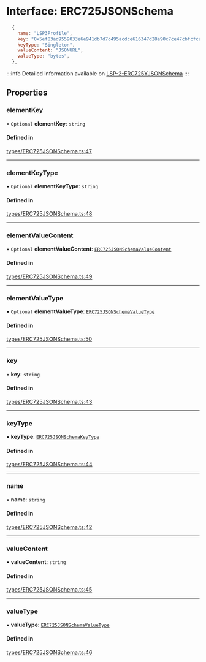 # Interface: ERC725JSONSchema

```javascript title=Example
  {
    name: "LSP3Profile",
    key: "0x5ef83ad9559033e6e941db7d7c495acdce616347d28e90c7ce47cbfcfcad3bc5",
    keyType: "Singleton",
    valueContent: "JSONURL",
    valueType: "bytes",
  },
```
:::info
Detailed information available on [LSP-2-ERC725YJSONSchema](https://github.com/lukso-network/LIPs/blob/master/LSPs/LSP-2-ERC725YJSONSchema.md)
:::

## Properties

### elementKey

• `Optional` **elementKey**: `string`

#### Defined in

[types/ERC725JSONSchema.ts:47](https://github.com/ERC725Alliance/erc725.js/blob/7a288e2/src/types/ERC725JSONSchema.ts#L47)

___

### elementKeyType

• `Optional` **elementKeyType**: `string`

#### Defined in

[types/ERC725JSONSchema.ts:48](https://github.com/ERC725Alliance/erc725.js/blob/7a288e2/src/types/ERC725JSONSchema.ts#L48)

___

### elementValueContent

• `Optional` **elementValueContent**: [`ERC725JSONSchemaValueContent`](../README.md#erc725jsonschemavaluecontent)

#### Defined in

[types/ERC725JSONSchema.ts:49](https://github.com/ERC725Alliance/erc725.js/blob/7a288e2/src/types/ERC725JSONSchema.ts#L49)

___

### elementValueType

• `Optional` **elementValueType**: [`ERC725JSONSchemaValueType`](../README.md#erc725jsonschemavaluetype)

#### Defined in

[types/ERC725JSONSchema.ts:50](https://github.com/ERC725Alliance/erc725.js/blob/7a288e2/src/types/ERC725JSONSchema.ts#L50)

___

### key

• **key**: `string`

#### Defined in

[types/ERC725JSONSchema.ts:43](https://github.com/ERC725Alliance/erc725.js/blob/7a288e2/src/types/ERC725JSONSchema.ts#L43)

___

### keyType

• **keyType**: [`ERC725JSONSchemaKeyType`](../README.md#erc725jsonschemakeytype)

#### Defined in

[types/ERC725JSONSchema.ts:44](https://github.com/ERC725Alliance/erc725.js/blob/7a288e2/src/types/ERC725JSONSchema.ts#L44)

___

### name

• **name**: `string`

#### Defined in

[types/ERC725JSONSchema.ts:42](https://github.com/ERC725Alliance/erc725.js/blob/7a288e2/src/types/ERC725JSONSchema.ts#L42)

___

### valueContent

• **valueContent**: `string`

#### Defined in

[types/ERC725JSONSchema.ts:45](https://github.com/ERC725Alliance/erc725.js/blob/7a288e2/src/types/ERC725JSONSchema.ts#L45)

___

### valueType

• **valueType**: [`ERC725JSONSchemaValueType`](../README.md#erc725jsonschemavaluetype)

#### Defined in

[types/ERC725JSONSchema.ts:46](https://github.com/ERC725Alliance/erc725.js/blob/7a288e2/src/types/ERC725JSONSchema.ts#L46)
